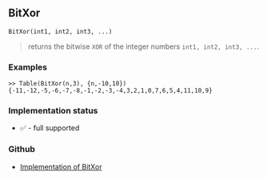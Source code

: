 ## BitXor

```
BitXor(int1, int2, int3, ...)
```

> returns the bitwise `XOR` of the integer numbers `int1, int2, int3, ...`.


### Examples

```
>> Table(BitXor(n,3), {n,-10,10})
{-11,-12,-5,-6,-7,-8,-1,-2,-3,-4,3,2,1,0,7,6,5,4,11,10,9}
```






### Implementation status

* &#x2705; - full supported

### Github

* [Implementation of BitXor](https://github.com/axkr/symja_android_library/blob/master/symja_android_library/matheclipse-core/src/main/java/org/matheclipse/core/builtin/IntegerFunctions.java#L318) 
